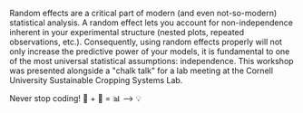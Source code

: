 Random effects are a critical part of modern (and even not-so-modern) statistical analysis. A random effect lets you account for non-independence inherent in your experimental structure (nested plots, repeated observations, etc.). Consequently, using random effects properly will not only increase the predictive power of your models, it is fundamental to one of the most universal statistical assumptions: independence. This workshop was presented alongside a "chalk talk" for a lab meeting at the Cornell University Sustainable Cropping Systems Lab.

Never stop coding! 🌱 + 🤔 = 📊 --> 💡

